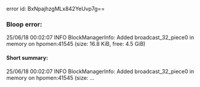 error id: BxNpajhzgMLx842YeUvp7g==
### Bloop error:

25/06/18 00:02:07 INFO BlockManagerInfo: Added broadcast_32_piece0 in memory on hpomen:41545 (size: 16.8 KiB, free: 4.5 GiB)
#### Short summary: 

25/06/18 00:02:07 INFO BlockManagerInfo: Added broadcast_32_piece0 in memory on hpomen:41545 (size: ...